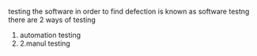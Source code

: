 testing the software in order to find defection is known as software testng 
there are 2 ways of testing 
1. automation testing
2. 2.manul testing 
